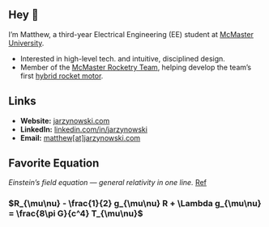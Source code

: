 ## Hey 👋  
I’m Matthew, a third-year Electrical Engineering (EE) student at [McMaster University](https://www.eng.mcmaster.ca/).

- Interested in high-level tech. and intuitive, disciplined design. 
- Member of the [McMaster Rocketry Team](https://www.macrocketry.ca/), helping develop the team’s first [hybrid rocket motor](https://www.youtube.com/watch?v=w5PqdutmPFs).

## Links  
- **Website:** [jarzynowski.com](https://jarzynowski.com)  
- **LinkedIn:** [linkedin.com/in/jarzynowski](https://www.linkedin.com/in/jarzynowski)  
- **Email:** [matthew[at]jarzynowski.com](mailto:matthew@jarzynowski.com)

## Favorite Equation
*Einstein’s field equation — general relativity in one line.* [Ref](https://en.wikipedia.org/wiki/General_relativity)  

### $R_{\mu\nu} - \frac{1}{2} g_{\mu\nu} R + \Lambda g_{\mu\nu} = \frac{8\pi G}{c^4} T_{\mu\nu}$
